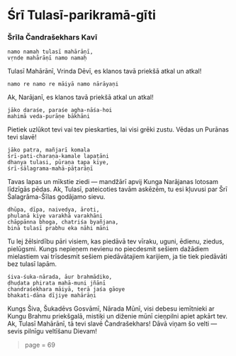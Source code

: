 # Śrī Tulasī-parikramā-gīti
### Šrīla Čandrašekhars Kavī

	namo namaḥ tulasī mahārāṇī, 
	vṛnde mahārāṇī namo namaḥ
  
Tulasī Mahārānī, Vrinda Dēvī, es klanos tavā priekšā atkal un atkal!

	namo re namo re māiyā namo nārāyaṇi

Ak, Narājanī, es klanos tavā priekšā atkal un atkal!

	jāko daraśe, paraśe agha-nāśa-hoi
	mahimā veda-purāṇe bākhāni
  
Pietiek uzlūkot tevi vai tev pieskarties, lai visi grēki zustu. Vēdas un Purānas tevi slavē!

	jāko patra, mañjarī komala
	śrī-pati-charaṇa-kamale lapaṭāni
	dhanya tulasi, pūraṇa tapa kiye,
	śrī-śālagrama-mahā-pāṭarāṇī
  
Tavas lapas un mīkstie ziedi — mandžārī apvij Kunga Narājanas lotosam līdzīgās pēdas. Ak, Tulasī, pateicoties tavām askēzēm, tu esi kļuvusi par Šrī Šalagrāma-Šīlas godājamo sievu.

	dhūpa, dīpa, naivedya, āroti,
	phulanā kiye varakhā varakhāni
	chāppānna bhoga, chatriśa byañjana,
	binā tulasī prabhu eka nāhi māni

Tu lej žēlsirdību pāri visiem, kas piedāvā tev vīraku, uguni, ēdienu, ziedus, pielūgsmi. Kungs nepieņem nevienu no piecdesmit sešiem dažādiem mielastiem vai trīsdesmit sešiem piedāvātajiem karijiem, ja tie tiek piedāvāti bez tulasī lapām.

	śiva-śuka-nārada, āur brahmādiko,
	ḍhuḍata phirata mahā-muni jñānī
	chandraśekhara māiyā, terā jaśa gāoye
	bhakati-dāna dījiye mahārāṇi

Kungs Šiva, Šukadēvs Gosvāmī, Nārada Mūnī, visi debesu iemītnieki ar Kungu Brahmu priekšgalā, mistiķi un diženie mūnī cieņpilni apiet apkārt tev. Ak, Tulasī Mahārānī, tā tevi slavē Čandrašekhars! Dāvā viņam šo velti — sevis pilnīgu veltīšanu Dievam!

> page = 69			 				

